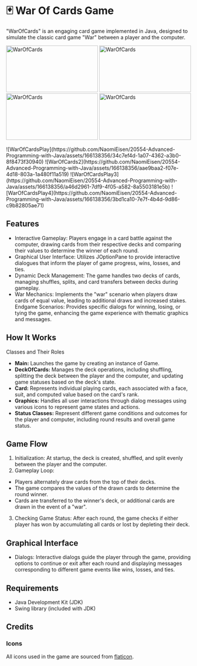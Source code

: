 # 🃏 War Of Cards Game 

"WarOfCards" is an engaging card game implemented in Java, designed to simulate the classic card game "War" between a player and the computer.
<p align="left">
  <img src="https://github.com/NaomiEisen/20554-Advanced-Programming-with-Java/assets/166138356/34c7ef4d-1a07-4362-a3b0-8f8473f30940" alt="WarOfCards" width="250" height="127">

  <img src="https://github.com/NaomiEisen/20554-Advanced-Programming-with-Java/assets/166138356/aae9baa2-f07e-4d18-803a-1a480f11a519" alt="WarOfCards" width="250" height="127">

  <img src="https://github.com/NaomiEisen/20554-Advanced-Programming-with-Java/assets/166138356/34c7ef4d-1a07-4362-a3b0-8f8473f30940" alt="WarOfCards" width="250" height="127">

  <img src="https://github.com/NaomiEisen/20554-Advanced-Programming-with-Java/assets/166138356/34c7ef4d-1a07-4362-a3b0-8f8473f30940" alt="WarOfCards" width="250" height="127">
</p>
 ![WarOfCardsPlay](https://github.com/NaomiEisen/20554-Advanced-Programming-with-Java/assets/166138356/34c7ef4d-1a07-4362-a3b0-8f8473f30940)
 ![WarOfCards2](https://github.com/NaomiEisen/20554-Advanced-Programming-with-Java/assets/166138356/aae9baa2-f07e-4d18-803a-1a480f11a519)
 ![WarOfCardsPlay3](https://github.com/NaomiEisen/20554-Advanced-Programming-with-Java/assets/166138356/a46d2961-7df9-4f05-a582-8a5503181e5b)
 ![WarOfCardsPlay4](https://github.com/NaomiEisen/20554-Advanced-Programming-with-Java/assets/166138356/3bd1ca10-7e7f-4b4d-9d86-c9b82805ae71)

## Features
- Interactive Gameplay: Players engage in a card battle against the computer, drawing cards from their respective decks and comparing their values to determine the winner of each round.
- Graphical User Interface: Utilizes JOptionPane to provide interactive dialogues that inform the player of game progress, wins, losses, and ties.
- Dynamic Deck Management: The game handles two decks of cards, managing shuffles, splits, and card transfers between decks during gameplay.
- War Mechanics: Implements the "war" scenario when players draw cards of equal value, leading to additional draws and increased stakes.
Endgame Scenarios: Provides specific dialogs for winning, losing, or tying the game, enhancing the game experience with thematic graphics and messages.

## How It Works
Classes and Their Roles
- **Main:** Launches the game by creating an instance of Game.
- **DeckOfCards:** Manages the deck operations, including shuffling, splitting the deck between the player and the computer, and updating game statuses based on the deck's state.
- **Card:** Represents individual playing cards, each associated with a face, suit, and computed value based on the card's rank.
- **Graphics:** Handles all user interactions through dialog messages using various icons to represent game states and actions.
- **Status Classes:**  Represent different game conditions and outcomes for the player and computer, including round results and overall game status.
  
## Game Flow
1. Initialization: At startup, the deck is created, shuffled, and split evenly between the player and the computer.
2. Gameplay Loop:
- Players alternately draw cards from the top of their decks.
- The game compares the values of the drawn cards to determine the round winner.
- Cards are transferred to the winner's deck, or additional cards are drawn in the event of a "war".
3. Checking Game Status: After each round, the game checks if either player has won by accumulating all cards or lost by depleting their deck.
  
## Graphical Interface
- Dialogs: Interactive dialogs guide the player through the game, providing options to continue or exit after each round and displaying messages corresponding to different game events like wins, losses, and ties.
  
## Requirements
- Java Development Kit (JDK)
- Swing library (included with JDK)

## Credits
### Icons
All icons used in the game are sourced from [flaticon](https://www.flaticon.com/).
